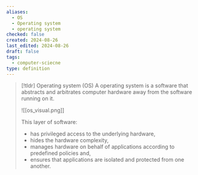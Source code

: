 ```yaml
---
aliases:
  - OS
  - Operating system
  - operating system
checked: false
created: 2024-08-26
last_edited: 2024-08-26
draft: false
tags:
  - computer-sciecne
type: definition
---
```

>[!tldr] Operating system (OS)
>A operating system is a software that abstracts and arbitrates computer hardware away from the software running on it.
>
>![[os_visual.png]]
>
>This layer of software:
>- has privileged access to the underlying hardware,
>- hides the hardware complexity,
>- manages hardware on behalf of applications according to predefined policies and,
>- ensures that applications are isolated and protected from one another.
